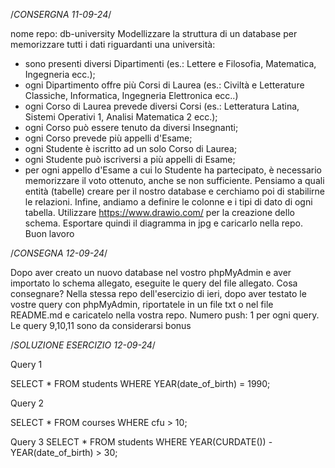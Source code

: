 /*CONSERGNA 11-09-24*/

nome repo: db-university
Modellizzare la struttura di un database per memorizzare tutti i dati riguardanti una università:
- sono presenti diversi Dipartimenti (es.: Lettere e Filosofia, Matematica, Ingegneria ecc.);
- ogni Dipartimento offre più Corsi di Laurea (es.: Civiltà e Letterature Classiche, Informatica, Ingegneria Elettronica ecc..)
- ogni Corso di Laurea prevede diversi Corsi (es.: Letteratura Latina, Sistemi Operativi 1, Analisi Matematica 2 ecc.);
- ogni Corso può essere tenuto da diversi Insegnanti;
- ogni Corso prevede più appelli d'Esame;
- ogni Studente è iscritto ad un solo Corso di Laurea;
- ogni Studente può iscriversi a più appelli di Esame;
- per ogni appello d'Esame a cui lo Studente ha partecipato, è necessario memorizzare il voto ottenuto, anche se non sufficiente.
Pensiamo a quali entità (tabelle) creare per il nostro database e cerchiamo poi di stabilirne le relazioni. Infine, andiamo a definire le colonne e i tipi di dato di ogni tabella.
Utilizzare https://www.drawio.com/ per la creazione dello schema.
Esportare quindi il diagramma in jpg e caricarlo nella repo.
Buon lavoro

/*CONSEGNA 12-09-24*/

Dopo aver creato un nuovo database nel vostro phpMyAdmin e aver importato lo schema allegato, eseguite le query del file allegato.
Cosa consegnare? Nella stessa repo dell'esercizio di ieri, dopo aver testato le vostre query con phpMyAdmin, riportatele in un file txt o nel file README.md e caricatelo nella vostra repo.
Numero push: 1 per ogni query.
Le query 9,10,11 sono da considerarsi bonus

/*SOLUZIONE ESERCIZIO 12-09-24*/


Query 1

SELECT * 
FROM students 
WHERE YEAR(date_of_birth) = 1990;

Query 2

SELECT *
FROM courses
WHERE cfu > 10;

Query 3
SELECT * 
FROM students 
WHERE YEAR(CURDATE()) - YEAR(date_of_birth) > 30;
